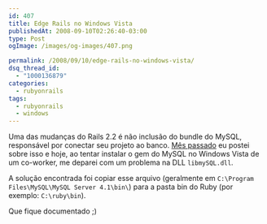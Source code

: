 ```yaml
---
id: 407
title: Edge Rails no Windows Vista
publishedAt: 2008-09-10T02:26:40-03:00
type: Post
ogImage: /images/og-images/407.png

permalink: /2008/09/10/edge-rails-no-windows-vista/
dsq_thread_id:
  - "1000136879"
categories:
  - rubyonrails
tags:
  - rubyonrails
  - windows
---
```

Uma das mudanças do Rails 2.2 é não inclusão do bundle do MySQL, responsável por conectar seu projeto ao banco. [Mês passado](https://leonardofaria.net/2008/08/02/mudancas-no-rails-22/) eu postei sobre isso e hoje, ao tentar instalar o gem do MySQL no Windows Vista de um co-worker, me deparei com um problema na DLL `libmySQL.dll`.

A solução encontrada foi copiar esse arquivo (geralmente em `C:\Program Files\MySQL\MySQL Server 4.1\bin\`) para a pasta bin do Ruby (por exemplo: `C:\ruby\bin`).

Que fique documentado ;)
